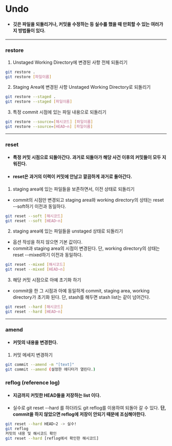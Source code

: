 # Undo
- #### 깃은 파일을 되돌리거나, 커밋을 수정하는 등 실수를 했을 때 만회할 수 있는 여러가지 방법들이 있다.
---

### restore

1. Unstaged Working Directory에 변경된 사항 전체 되돌리기
```bash
git restore .
git restore [파일이름]
```

2. Staging Area에 변경된 사항 Unstaged Working Directory로 되돌리기
```bash
git restore --staged .
git restore --staged [파일이름]
```

3. 특정 commit 시점에 있는 파일 내용으로 되돌리기
```bash
git restore --source=[해시코드] [파일이름]
git restore --source=[HEAD~n] [파일이름]
```

---

### reset
- #### 특정 커밋 시점으로 되돌아간다. 과거로 되돌아가 해당 사건 이후의 커밋들이 모두 지워진다.
- #### reset은 과거의 이력이 커밋에 안남고 깔끔하게 과거로 돌아간다.

1. staging area에 있는 파일들을 보존하면서, 이전 상태로 되돌리기
- commit의 시점만 변경되고 staging area와 working directory의 상태는 reset --soft하기 이전과 동일하다.
```bash
git reset --soft [해시코드]
git reset --soft [HEAD~n]
```

2. staging area에 있는 파일들을 unstaged 상태로 되돌리기
- 옵션 작성을 하지 않으면 기본 값이다.
- commit과 staging area의 시점이 변경된다. 단, working directory의 상태는 reset --mixed하기 이전과 동일하다.
```bash
git reset --mixed [해시코드]
git reset --mixed [HEAD~n]
```

3. 해당 커밋 시점으로 아예 초기화 하기
- commit을 한 그 시점과 아예 동일하게 commit, staging area, working directory가 초기화 된다. 단, stash를 해두면 stash list는 같이 넘어간다.
```bash
git reset --hard [해시코드]
git reset --hard [HEAD~n]
```
---

### amend
- #### 커밋의 내용을 변경한다.

1. 커밋 메세지 변경하기

```bash
git commit --amend -m "[text]"
git commit --amend (설정한 에디터가 열린다.)
```

### reflog (reference log)
- #### 지금까지 커밋한 HEAD들을 저장하는 list 이다.
- 실수로 git reset --hard 를 하더라도 git reflog를 이용하여 되돌아 갈 수 있다. **단, commit을 하지 않았으면 reflog에 저장이 안되기 때문에 조심해야한다.**
```bash
git reset --hard HEAD~2 -> 실수!
git reflog
커밋의 내용 및 해시코드 확인
git reset --hard [reflog에서 확인한 해시코드]
```
